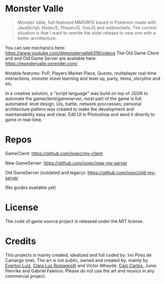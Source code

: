 # Monster Valle
> Monster Valle, full-featured MMORPG based in Pokémon made with JavaScript, NodeJS, PhaserJS, VueJS and websockets. 
> The current situation is that I want to rewrite the older release to new one with a better architecture.

You can see mechanics here: https://www.youtube.com/@monstervalle6316/videos
The Old Game Client and and Old Game Server are avaliable here: https://monstervalle.onrender.com/

Notable features: PvP, Players Market Place, Quests, multiplayer real-time interactions, monster move learning and level up, party, items, storyline and etc.

In a creative solution, a "script language" was build on top of JSON to automate the gameclient/gameserver, most part of the game is full automated: level design, UIs, battle, network proccesses; personal architecture pattern was created to make the development and maintainability easy and clear. Edit UI in Photoshop and send it directly to game in real-time. 

# Repos
GameClient: https://github.com/ivopc/mv-client

New GameServer: https://github.com/ivopc/new-mv-server

Old GameServer (outdated and legacy): https://github.com/ivopc/old-mv-server

(No guides available yet)

# License
The code of game source project is released under the MIT license.

# Credits
This projects is mainly created, idealized and full coded by: Ivo Pires de Camargo (me). 
The art is not public, owned and created by: mainly by [Everton Luiz](https://soundcloud.com/evertonluizmaestro?), [Clara Luz Romagnolli](https://linktr.ee/shaarpie) and Victor Athayde. [Caio Carlos](https://clockworkraven.itch.io/), Junio Henrike and Gabriel Faleiros. Please do not use the art and musics in any commercial project.
